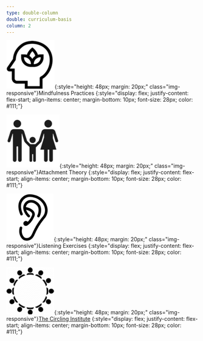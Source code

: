 ```yaml
---
type: double-column
double: curriculum-basis
column: 2
---
```


![](/assets/images/listening-training/mindfulness-practices-icon.png){:style="height: 48px; margin: 20px;" class="img-responsive"}Mindfulness Practices
{:style="display: flex; justify-content: flex-start; align-items: center; margin-bottom: 10px; font-size: 28px; color: #111;"}

![](/assets/images/listening-training/attachment-theory-icon.png){:style="height: 48px; margin: 20px;" class="img-responsive"}Attachment Theory
{:style="display: flex; justify-content: flex-start; align-items: center; margin-bottom: 10px; font-size: 28px; color: #111;"}

![](/assets/images/listening-training/listening-exercises-icon.png){:style="height: 48px; margin: 20px;" class="img-responsive"}Listening Exercises
{:style="display: flex; justify-content: flex-start; align-items: center; margin-bottom: 10px; font-size: 28px; color: #111;"}

![](/assets/images/listening-training/the-circling-institute-icon.png){:style="height: 48px; margin: 20px;" class="img-responsive"}[The Circling Institute](https://www.circlinginstitute.com/)
{:style="display: flex; justify-content: flex-start; align-items: center; margin-bottom: 10px; font-size: 28px; color: #111;"}
